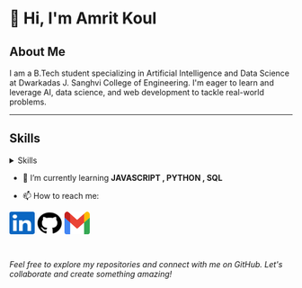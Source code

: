 
# 👋 Hi, I'm Amrit Koul 


## About Me

I am a B.Tech student specializing in Artificial Intelligence and Data Science at Dwarkadas J. Sanghvi College of Engineering. I'm eager to learn and leverage AI, data science, and web development to tackle real-world problems.

----
## Skills
<details>
<summary>Skills</summary>
   <ul>
   <li>HTML</li>
   <li>CSS</li>
    <li>JAVA</li>
   </ul>
</details>

- 🌱 I’m currently learning **JAVASCRIPT , PYTHON , SQL**

- 📫 How to reach me:<br>
<p align = "left">
<a href="https://www.linkedin.com/in/amrit-koul/" target="_blank" rel="noreferrer"><img align="center" src="images/LinkedIn_Logo.png" alt="https://www.linkedin.com/in/amrit-koul/" height="40" width="45" /></a>
<a href="https://github.com/Amrit-koul" target="_blank" rel="noreferrer"><img align="center" src="images/GitHub_Logo.png" alt="https://github.com/Amrit-koul" height="40" width="45" /></a>
<a href="mailto:amritkoul19@gmail.com" target="_blank" rel="noreferrer"><img align="center" src="images/Gmail_icon.png" alt="https://github.com/Amrit-koul" height="40" width="45" /></a>
</p>
<br>

*Feel free to explore my repositories and connect with me on GitHub. Let's collaborate and create something amazing!*


<!--
**Amrit-koul/Amrit-koul** is a ✨ _special_ ✨ repository because its `README.md` (this file) appears on your GitHub profile.

Here are some ideas to get you started:

- 🔭 I’m currently working on ...
- 🌱 I’m currently learning ...
- 👯 I’m looking to collaborate on ...
- 🤔 I’m looking for help with ...
- 💬 Ask me about ...
- 📫 How to reach me: ...
- 😄 Pronouns: ...
- ⚡ Fun fact: ...
-->
